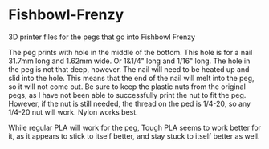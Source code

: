 # Fishbowl-Frenzy
3D printer files for the pegs that go into Fishbowl Frenzy

The peg prints with  hole in the middle of the bottom. This hole is for a nail 31.7mm long and 1.62mm wide. Or 1&1/4" long and 1/16" long. The hole in the peg is not that deep, however. The nail will need to be heated up and slid into the hole. This means that the end of the nail will melt into the peg, so it will not come out. Be sure to keep the plastic nuts from the original pegs, as I have not been able to successfully print the nut to fit the peg. However, if the nut is still needed, the thread on the ped is 1/4-20, so any 1/4-20 nut will work. Nylon works best. 

While regular PLA will work for the peg, Tough PLA seems to work better for it, as it appears to stick to itself better, and stay stuck to itself better as well. 
